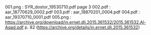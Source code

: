 001.png : SYR_dostor_19530710.pdf page 3
002.pdf : aar_18770629_0002.pdf
003.pdf : aar_18870201_0004.pdf
004.pdf : aar_19370710_0001.pdf
005.png : https://archive.org/download/in.ernet.dli.2015.361532/2015.361532.Al-Aqad.pdf p. 82 (https://archive.org/details/in.ernet.dli.2015.361532)
